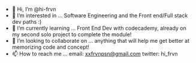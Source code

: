 - 👋 Hi, I’m @hi-frvn
- 👀 I’m interested in ... Software Engineering and the Front end/Full stack dev paths :)
- 🌱 I’m currently learning ... Front End Dev with codecademy, already on my second solo project to complete the module!
- 💞️ I’m looking to collaborate on ... anything that will help me get better at memorizing code and concept!
- 📫 How to reach me ... email: xxfrvnpsn@gmail.com twitter: hi_frvn

<!---
hi-frvn/hi-frvn is a ✨ special ✨ repository because its `README.md` (this file) appears on your GitHub profile.
You can click the Preview link to take a look at your changes.
--->
